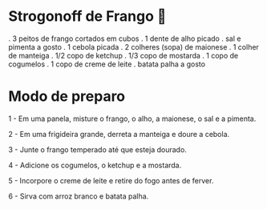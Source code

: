 # Strogonoff de Frango :poultry_leg:

. 3 peitos de frango cortados em cubos
. 1 dente de alho picado
. sal e pimenta a gosto
. 1 cebola picada
. 2 colheres (sopa) de maionese
. 1 colher de manteiga
. 1/2 copo de ketchup
. 1/3 copo de mostarda
. 1 copo de cogumelos
. 1 copo de creme de leite
. batata palha a gosto

# Modo de preparo

1 - Em uma panela, misture o frango, o alho, a maionese, o sal e a pimenta.

2 - Em uma frigideira grande, derreta a manteiga e doure a cebola.

3 - Junte o frango temperado até que esteja dourado.

4 - Adicione os cogumelos, o ketchup e a mostarda.

5 - Incorpore o creme de leite e retire do fogo antes de ferver.

6 - Sirva com arroz branco e batata palha.
